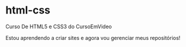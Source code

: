 # html-css
 Curso De HTML5 e CSS3 do CursoEmVideo

 Estou aprendendo a criar sites e agora vou gerenciar meus repositórios!
